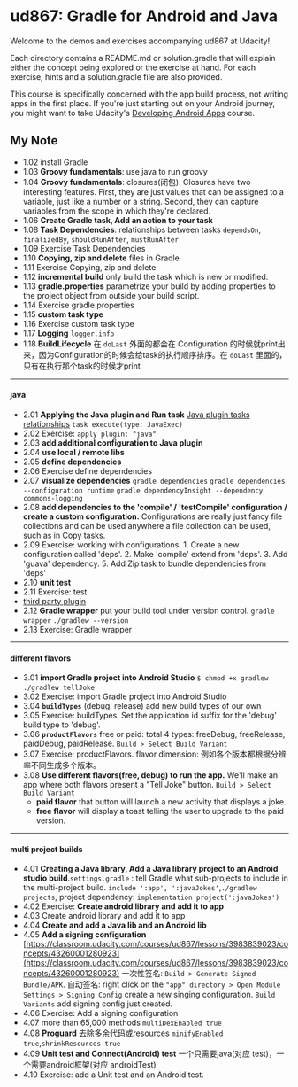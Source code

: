 # ud867: Gradle for Android and Java

Welcome to the demos and exercises accompanying ud867 at Udacity!

Each directory contains a README.md or solution.gradle that will explain either
the concept being explored or the exercise at hand. For each exercise, hints
and a solution.gradle file are also provided.

This course is specifically concerned with the app build process, not writing
apps in the first place. If you're just starting out on your Android journey,
you might want to take Udacity's [Developing Android
Apps](https://www.udacity.com/course/ud853) course.

## My Note

* 1.02 install Gradle
* 1.03 **Groovy fundamentals**: use java to run groovy
* 1.04 **Groovy fundamentals**: closures(闭包): Closures have two interesting features. First, they are just values that can be assigned to a variable, just like a number or a string. Second, they can capture variables from the scope in which they're declared.
* 1.06 **Create Gradle task, Add an action to your task**
* 1.08 **Task Dependencies**: relationships between tasks `dependsOn`, `finalizedBy`, `shouldRunAfter`, `mustRunAfter`
* 1.09 Exercise Task Dependencies
* 1.10 **Copying, zip and delete** files in Gradle
* 1.11 Exercise Copying, zip and delete
* 1.12 **incremental build** only build the task which is new or modified.
* 1.13 **gradle.properties** parametrize your build by adding properties to the
project object from outside your build script.
* 1.14 Exercise gradle.properties
* 1.15 **custom task type**
* 1.16 Exercise custom task type
* 1.17 **Logging** `logger.info`
* 1.18 **BuildLifecycle** 在 `doLast` 外面的都会在 Configuration 的时候就print出来，因为Configuration的时候会给task的执行顺序排序。在 `doLast` 里面的，只有在执行那个task的时候才print

---
#### java

* 2.01 **Applying the Java plugin and Run task** [Java plugin tasks relationships](https://docs.gradle.org/current/userguide/java_plugin.html) `task execute(type: JavaExec)`
* 2.02 Exercise: `apply plugin: "java"`
* 2.03 **add additional configuration to Java plugin**
* 2.04 **use local / remote libs**
* 2.05 **define dependencies**
* 2.06 Exercise define dependencies
* 2.07 **visualize dependencies** `gradle dependencies` `gradle dependencies --configuration runtime` `gradle dependencyInsight --dependency commons-logging`
* 2.08 **add dependencies to the 'compile' / 'testCompile' configuration / create a custom configuration.** Configurations are really just fancy file collections and can be used anywhere a file collection can be used, such as in Copy tasks.
* 2.09 Exercise: working with configurations. 1. Create a new configuration called 'deps'. 2. Make 'compile' extend from 'deps'. 3. Add 'guava' dependency. 5. Add Zip task to bundle dependencies from 'deps'
* 2.10 **unit test**
* 2.11 Exercise: test
* [third party plugin](https://plugins.gradle.org/)
* 2.12 **Gradle wrapper** put your build tool under version control. `gradle wrapper` `./gradlew --version`
* 2.13 Exercise: Gradle wrapper

---
#### different flavors

* 3.01 **import Gradle project into Android Studio** `$ chmod +x gradlew` `./gradlew tellJoke`
* 3.02 Exercise: import Gradle project into Android Studio
* 3.04 **`buildTypes`** (debug, release) add new build types of our own
* 3.05 Exercise: buildTypes. Set the application id suffix for the 'debug' build type to 'debug'.
* 3.06 **`productFlavors`** free or paid: total 4 types: freeDebug, freeRelease, paidDebug, paidRelease. `Build > Select Build Variant`
* 3.07 Exercise: productFlavors. flavor dimension: 例如各个版本都根据分辨率不同生成多个版本。
* 3.08 **Use different flavors(free, debug) to run the app.** We'll make an app where both flavors present a "Tell Joke" button. `Build > Select Build Variant`
  * **paid flavor** that button will launch a new activity that displays a joke.
  * **free flavor** will display a toast telling the user to upgrade to the paid version.

---
#### multi project builds

* 4.01 **Creating a Java library, Add a Java library project to an Android studio build**.`settings.gradle` : tell Gradle what sub-projects to include in the multi-project build. `include ':app', ':javaJokes'`,`./gradlew projects`, project dependency: `implementation project(':javaJokes')`
* 4.02 Exercise: **Create android library and add it to app**
* 4.03 Create android library and add it to app
* 4.04 **Create and add a Java lib and an Android lib**
* 4.05 **Add a signing configuration** [https://classroom.udacity.com/courses/ud867/lessons/3983839023/concepts/43260001280923](https://classroom.udacity.com/courses/ud867/lessons/3983839023/concepts/43260001280923)
  一次性签名: `Build > Generate Signed Bundle/APK`. 自动签名: right click on the `"app" directory > Open Module Settings > Signing Config` create a new singing configuration. `Build Variants` add signing config just created.
* 4.06 Exercise: Add a signing configuration
* 4.07 more than 65,000 methods `multiDexEnabled true`
* 4.08 **Proguard** 去除多余代码或resources `minifyEnabled true`,`shrinkResources true`
* 4.09 **Unit test and Connect(Android) test** 一个只需要java(对应 test)，一个需要android框架(对应 androidTest)
* 4.10 Exercise: add a Unit test and an Android test.